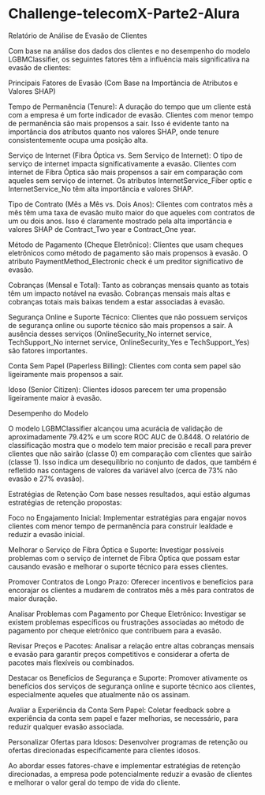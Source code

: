 # Challenge-telecomX-Parte2-Alura

Relatório de Análise de Evasão de Clientes

Com base na análise dos dados dos clientes e no desempenho do modelo LGBMClassifier, os seguintes fatores têm a influência mais significativa na evasão de clientes:

Principais Fatores de Evasão (Com Base na Importância de Atributos e Valores SHAP)

Tempo de Permanência (Tenure): A duração do tempo que um cliente está com a empresa é um forte indicador de evasão. Clientes com menor tempo de permanência são mais propensos a sair. Isso é evidente tanto na importância dos atributos quanto nos valores SHAP, onde tenure consistentemente ocupa uma posição alta.

Serviço de Internet (Fibra Óptica vs. Sem Serviço de Internet): O tipo de serviço de internet impacta significativamente a evasão. Clientes com internet de Fibra Óptica são mais propensos a sair em comparação com aqueles sem serviço de internet. Os atributos InternetService_Fiber optic e InternetService_No têm alta importância e valores SHAP.

Tipo de Contrato (Mês a Mês vs. Dois Anos): Clientes com contratos mês a mês têm uma taxa de evasão muito maior do que aqueles com contratos de um ou dois anos. Isso é claramente mostrado pela alta importância e valores SHAP de Contract_Two year e Contract_One year.

Método de Pagamento (Cheque Eletrônico): Clientes que usam cheques eletrônicos como método de pagamento são mais propensos à evasão. O atributo PaymentMethod_Electronic check é um preditor significativo de evasão.

Cobranças (Mensal e Total): Tanto as cobranças mensais quanto as totais têm um impacto notável na evasão. Cobranças mensais mais altas e cobranças totais mais baixas tendem a estar associadas à evasão.

Segurança Online e Suporte Técnico: Clientes que não possuem serviços de segurança online ou suporte técnico são mais propensos a sair. A ausência desses serviços (OnlineSecurity_No internet service, TechSupport_No internet service, OnlineSecurity_Yes e TechSupport_Yes) são fatores importantes.

Conta Sem Papel (Paperless Billing): Clientes com conta sem papel são ligeiramente mais propensos a sair.

Idoso (Senior Citizen): Clientes idosos parecem ter uma propensão ligeiramente maior à evasão.

Desempenho do Modelo

O modelo LGBMClassifier alcançou uma acurácia de validação de aproximadamente 79.42% e um score ROC AUC de 0.8448. O relatório de classificação mostra que o modelo tem maior precisão e recall para prever clientes que não sairão (classe 0) em comparação com clientes que sairão (classe 1). Isso indica um desequilíbrio no conjunto de dados, que também é refletido nas contagens de valores da variável alvo (cerca de 73% não evasão e 27% evasão).

Estratégias de Retenção Com base nesses resultados, aqui estão algumas estratégias de retenção propostas:

Foco no Engajamento Inicial: Implementar estratégias para engajar novos clientes com menor tempo de permanência para construir lealdade e reduzir a evasão inicial.

Melhorar o Serviço de Fibra Óptica e Suporte: Investigar possíveis problemas com o serviço de internet de Fibra Óptica que possam estar causando evasão e melhorar o suporte técnico para esses clientes.

Promover Contratos de Longo Prazo: Oferecer incentivos e benefícios para encorajar os clientes a mudarem de contratos mês a mês para contratos de maior duração.

Analisar Problemas com Pagamento por Cheque Eletrônico: Investigar se existem problemas específicos ou frustrações associadas ao método de pagamento por cheque eletrônico que contribuem para a evasão.

Revisar Preços e Pacotes: Analisar a relação entre altas cobranças mensais e evasão para garantir preços competitivos e considerar a oferta de pacotes mais flexíveis ou combinados.

Destacar os Benefícios de Segurança e Suporte: Promover ativamente os benefícios dos serviços de segurança online e suporte técnico aos clientes, especialmente aqueles que atualmente não os assinam.

Avaliar a Experiência da Conta Sem Papel: Coletar feedback sobre a experiência da conta sem papel e fazer melhorias, se necessário, para reduzir qualquer evasão associada.

Personalizar Ofertas para Idosos: Desenvolver programas de retenção ou ofertas direcionadas especificamente para clientes idosos.

Ao abordar esses fatores-chave e implementar estratégias de retenção direcionadas, a empresa pode potencialmente reduzir a evasão de clientes e melhorar o valor geral do tempo de vida do cliente.
